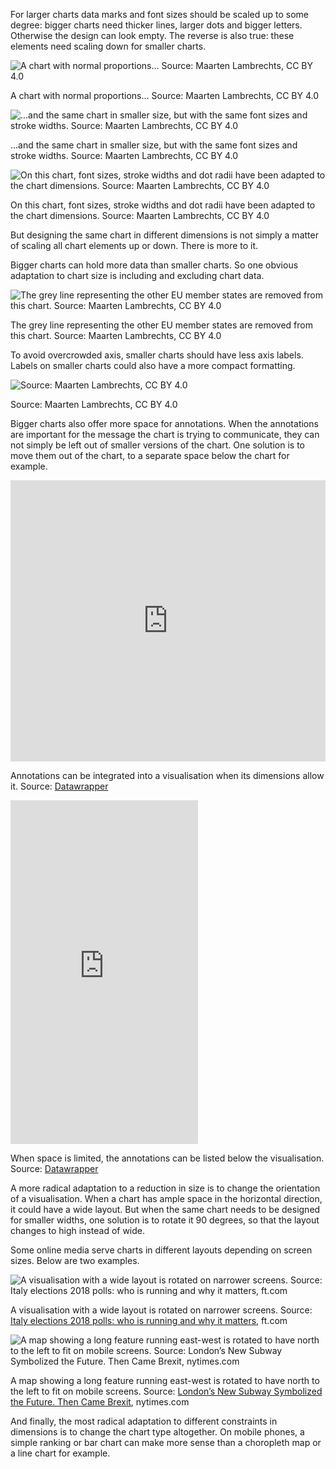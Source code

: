 For larger charts data marks and font sizes should be scaled up to some degree: bigger charts need thicker lines, larger dots and bigger letters. Otherwise the design can look empty. The reverse is also true: these elements need scaling down for smaller charts.

![A chart with normal proportions... Source: Maarten Lambrechts, CC BY 4.0](Size%20and%20aspect%20ratios%204b748df4893b4718a66577e684f03486/linechart-normal-size2x.png)

A chart with normal proportions... Source: Maarten Lambrechts, CC BY 4.0

<p class='center'>
<img src='Size%20and%20aspect%20ratios%204b748df4893b4718a66577e684f03486/linechart-small-size2x.png' alt='...and the same chart in smaller size, but with the same font sizes and stroke widths. Source: Maarten Lambrechts, CC BY 4.0' class='max-400' />
</p>

...and the same chart in smaller size, but with the same font sizes and stroke widths. Source: Maarten Lambrechts, CC BY 4.0

<p class='center'>
<img src='Size%20and%20aspect%20ratios%204b748df4893b4718a66577e684f03486/linechart-small-scaled2x.png' alt='On this chart, font sizes, stroke widths and dot radii have been adapted to the chart dimensions. Source: Maarten Lambrechts, CC BY 4.0' class='max-400' />
</p>

On this chart, font sizes, stroke widths and dot radii have been adapted to the chart dimensions. Source: Maarten Lambrechts, CC BY 4.0

But designing the same chart in different dimensions is not simply a matter of scaling all chart elements up or down. There is more to it.

Bigger charts can hold more data than smaller charts. So one obvious adaptation to chart size is including and excluding chart data.

<p class='center'>
<img src='Size%20and%20aspect%20ratios%204b748df4893b4718a66577e684f03486/linechart-small-scaled-lessdata_12x.png' alt='The grey line representing the other EU member states are removed from this chart. Source: Maarten Lambrechts, CC BY 4.0' class='max-400' />
</p>

The grey line representing the other EU member states are removed from this chart. Source: Maarten Lambrechts, CC BY 4.0

To avoid overcrowded axis, smaller charts should have less axis labels. Labels on smaller charts could also have a more compact formatting.

<p class='center'>
<img src='Size%20and%20aspect%20ratios%204b748df4893b4718a66577e684f03486/linechart-small-less-ticks2x.png' alt='Source: Maarten Lambrechts, CC BY 4.0' class='max-400' />
</p>

Source: Maarten Lambrechts, CC BY 4.0

Bigger charts also offer more space for annotations. When the annotations are important for the message the chart is trying to communicate, they can not simply be left out of smaller versions of the chart. One solution is to move them out of the chart, to a separate space below the chart for example.

<iframe src='https://datawrapper.dwcdn.net/iUPVd/5/' width='100%' height='450px' style='border: none;'></iframe>

Annotations can be integrated into a visualisation when its dimensions allow it. Source: [Datawrapper](https://blog.datawrapper.de/better-more-responsive-annotations-in-datawrapper-data-visualizations/)

<p class="center">
<iframe src='https://datawrapper.dwcdn.net/iUPVd/5/' width='300px' height='550px' style='border: none;'></iframe>
</p>

When space is limited, the annotations can be listed below the visualisation. Source: [Datawrapper](https://blog.datawrapper.de/better-more-responsive-annotations-in-datawrapper-data-visualizations/)

A more radical adaptation to a reduction in size is to change the orientation of a visualisation. When a chart has ample space in the horizontal direction, it could have a wide layout. But when the same chart needs to be designed for smaller widths, one solution is to rotate it 90 degrees, so that the layout changes to high instead of wide.

Some online media serve charts in different layouts depending on screen sizes. Below are two examples.

![A visualisation with a wide layout is rotated on narrower screens. Source: [Italy elections 2018 polls: who is running and why it matters](https://ig.ft.com/italy-poll-tracker/), ft.com](Size%20and%20aspect%20ratios%204b748df4893b4718a66577e684f03486/verticalcharts.gif)

A visualisation with a wide layout is rotated on narrower screens. Source: [Italy elections 2018 polls: who is running and why it matters](https://ig.ft.com/italy-poll-tracker/), ft.com

![A map showing a long feature running east-west is rotated to have north to the left to fit on mobile screens. Source: [London’s New Subway Symbolized the Future. Then Came Brexit](https://www.nytimes.com/2017/07/31/world/europe/london-crossrail-uk-brexit.html), nytimes.com](Size%20and%20aspect%20ratios%204b748df4893b4718a66577e684f03486/northleft_nyt.gif)

A map showing a long feature running east-west is rotated to have north to the left to fit on mobile screens. Source: [London’s New Subway Symbolized the Future. Then Came Brexit](https://www.nytimes.com/2017/07/31/world/europe/london-crossrail-uk-brexit.html), nytimes.com

And finally, the most radical adaptation to different constraints in dimensions is to change the chart type altogether. On mobile phones, a simple ranking or bar chart can make more sense than a choropleth map or a line chart for example.